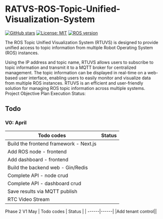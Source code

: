 # RATVS-ROS-Topic-Unified-Visualization-System
[![GitHub stars](https://img.shields.io/github/stars/Shonsama/RATVS-ROS-Topic-Unified-Visualization-System.svg)](https://github.com/Shonsama/RATVS-ROS-Topic-Unified-Visualization-System/stargazers)
[![License: MIT](https://img.shields.io/badge/License-MIT-yellow.svg)](https://opensource.org/licenses/MIT)
[![ROS version](https://img.shields.io/badge/ROS-Kinetic-blue.svg)](http://wiki.ros.org/kinetic)


The ROS Topic Unified Visualization System (RTUVS) is designed to provide unified access to topic information from multiple Robot Operating System (ROS) instances. 

Using the IP address and topic name, RTUVS allows users to subscribe to topic information and transmit it to a MQTT broker for centralized management. The topic information can be displayed in real-time on a web-based user interface, enabling users to easily monitor and visualize data from multiple ROS instances. RTUVS is an efficient and user-friendly solution for managing ROS topic information across multiple systems.
Project Objective Plan Execution Status:
## Todo
### V0: April
| Todo codes   | Status |
| ------|------|
|Build the frontend framework - Next.js| |
|Add ROS node - frontend| |
|Add dashboard - frontend| |
|Build the backend web - Gin/Redis| |
|Complete API - node crud| |
|Complete API - dashboard crud| |
|Save results via MQTT publish| |
|RTC Video Stream| |

Phase 2 V1 May
| Todo codes   | Status |
| ------|------|
|Add tenant control||